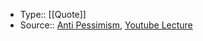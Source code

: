 - Type:: [[Quote]]
- Source:: [Anti Pessimism](https://antipessimists.org/podcasts/Roam/), [Youtube Lecture](https://m.youtube.com/watch?v=Vss3nofHpZI)
